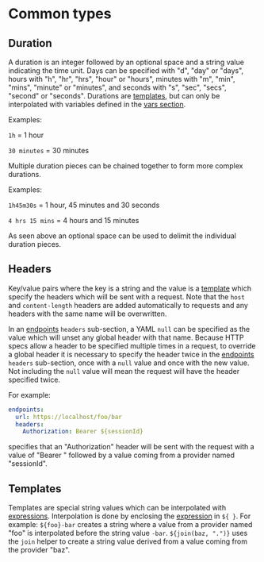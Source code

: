 # Common types
## Duration
A duration is an integer followed by an optional space and a string value indicating the time unit. Days can be specified with "d", "day" or "days", hours with "h", "hr", "hrs", "hour" or "hours", minutes with "m", "min", "mins", "minute" or "minutes", and seconds with "s", "sec", "secs", "second" or "seconds". Durations are [templates](#templates), but can only be interpolated with variables defined in the [vars section](./vars-section.md).

Examples:

`1h` = 1 hour

`30 minutes` = 30 minutes

Multiple duration pieces can be chained together to form more complex durations.

Examples:

`1h45m30s` = 1 hour, 45 minutes and 30 seconds

`4 hrs 15 mins` = 4 hours and 15 minutes

As seen above an optional space can be used to delimit the individual duration pieces.

## Headers
Key/value pairs where the key is a string and the value is a [template](#templates) which specify the headers which will be sent with a request. Note that the `host` and `content-length` headers are added automatically to requests and any headers with the same name will be overwritten.

In an [endpoints](./endpoints-section.md) `headers` sub-section, a YAML `null` can be specified as the value which will unset any global header with that name. Because HTTP specs allow a header to be specified multiple times in a request, to override a global header it is necessary to specify the header twice in the [endpoints](./endpoints-section.md) `headers` sub-section, once with a `null` value and once with the new value. Not including the `null` value will mean the request will have the header specified twice.

For example:

```yaml
endpoints:
  url: https://localhost/foo/bar
  headers:
    Authorization: Bearer ${sessionId}
```
specifies that an "Authorization" header will be sent with the request with a value of "Bearer " followed by a value coming from a provider named "sessionId".

## Templates
Templates are special string values which can be interpolated with [expressions](./common-types/expressions.md). Interpolation is done by enclosing the [expression](./common-types/expressions.md) in `${ }`. For example: `${foo}-bar` creates a string where a value from a provider named "foo" is interpolated before the string value `-bar`. `${join(baz, ".")}` uses the `join` helper to create a string value derived from a value coming from the provider "baz".
